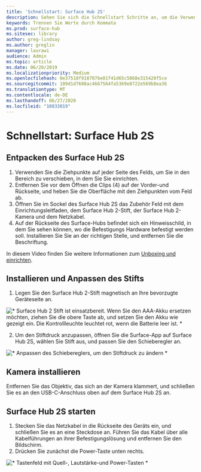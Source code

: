 ```yaml
---
title: 'Schnellstart: Surface Hub 2S'
description: Sehen Sie sich die Schnellstart Schritte an, um die Verwendung von Surface Hub 2S zu beginnen.
keywords: Trennen Sie Werte durch Kommata
ms.prod: surface-hub
ms.sitesec: library
author: greg-lindsay
ms.author: greglin
manager: laurawi
audience: Admin
ms.topic: article
ms.date: 06/20/2019
ms.localizationpriority: Medium
ms.openlocfilehash: 0e37518f9187076e01f41d65c5868e315420f5ce
ms.sourcegitcommit: 109d1d7608ac4667564fa5369e8722e569b8ea36
ms.translationtype: MT
ms.contentlocale: de-DE
ms.lasthandoff: 06/27/2020
ms.locfileid: "10833019"
---
```

# Schnellstart: Surface Hub 2S

##  <a name="unpacking-the-surface-hub-2s"></a>Entpacken des Surface Hub 2S

1. Verwenden Sie die Ziehpunkte auf jeder Seite des Felds, um Sie in den Bereich zu verschieben, in dem Sie Sie einrichten.
2. Entfernen Sie vor dem Öffnen die Clips (4) auf der Vorder-und Rückseite, und heben Sie die Oberfläche mit den Ziehpunkten vom Feld ab.
3. Öffnen Sie im Sockel des Surface Hub 2S das Zubehör Feld mit dem Einrichtungsleitfaden, dem Surface Hub 2-Stift, der Surface Hub 2-Kamera und dem Netzkabel.
4. Auf der Rückseite des Surface-Hubs befindet sich ein Hinweisschild, in dem Sie sehen können, wo die Befestigungs Hardware befestigt werden soll. Installieren Sie Sie an der richtigen Stelle, und entfernen Sie die Beschriftung.

In diesem Video finden Sie weitere Informationen zum [Unboxing und einrichten](https://youtu.be/fCrxdNXvru4).

##  <a name="install-and-adjust-pen"></a>Installieren und Anpassen des Stifts

1. Legen Sie den Surface Hub 2-Stift magnetisch an Ihre bevorzugte Geräteseite an.

![* Surface Hub 2 Stift ist einsatzbereit. Wenn Sie den AAA-Akku ersetzen möchten, ziehen Sie die obere Taste ab, und setzen Sie den Akku wie gezeigt ein. Die Kontrollleuchte leuchtet rot, wenn die Batterie leer ist. *](images/sh2-pen.png) <br>

2. Um den Stiftdruck anzupassen, öffnen Sie die Surface-App auf Surface Hub 2S, wählen Sie Stift aus, und passen Sie den Schieberegler an.

![* Anpassen des Schiebereglers, um den Stiftdruck zu ändern *](images/sh2-pen-pressure.png) <br>

##  <a name="install-camera"></a>Kamera installieren

Entfernen Sie das Objektiv, das sich an der Kamera klammert, und schließen Sie es an den USB-C-Anschluss oben auf dem Surface Hub 2S an.

##  <a name="start-surface-hub-2s"></a>Surface Hub 2S starten

1. Stecken Sie das Netzkabel in die Rückseite des Geräts ein, und schließen Sie es an eine Steckdose an. Führen Sie das Kabel über alle Kabelführungen an ihrer Befestigungslösung und entfernen Sie den Bildschirm.
2. Drücken Sie zunächst die Power-Taste unten rechts.

![* Tastenfeld mit Quell-, Lautstärke-und Power-Tasten *](images/sh2-keypad.png) <br>
